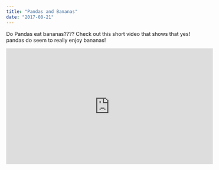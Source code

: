```yaml
---
title: "Pandas and Bananas"
date: "2017-08-21"
---
```


Do Pandas eat bananas???? Check out this short video that shows that yes! pandas do
seem to really enjoy bananas!

<iframe width="560" height="315" src="https://www.youtube.com/embed/4SZl1r2O_bY" frameborder="0" allowfullscreen></iframe>